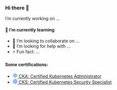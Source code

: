 ### Hi there 👋

I’m currently working on ...

#### 🌱 I’m currently learning 

- 👯 I’m looking to collaborate on ...
- 🤔 I’m looking for help with ...
- ⚡ Fun fact: ...


#### Some certifications:
- <a href="https://www.credly.com/badges/8013f32c-72d4-49cc-9e92-0ecc25709405/public_url"><img src="/images/cka.png" width="16" alt="CKA">&nbsp;CKA: Certified Kubernetes Administrator</a>
- <a href="https://www.credly.com/badges/b5d4f826-b1d0-40ce-9e79-1f9ec2304ab7/public_url"><img src="/images/cks.png" width="16" alt="CKS">&nbsp;CKS: Certified Kubernetes Security Specialist</a>
